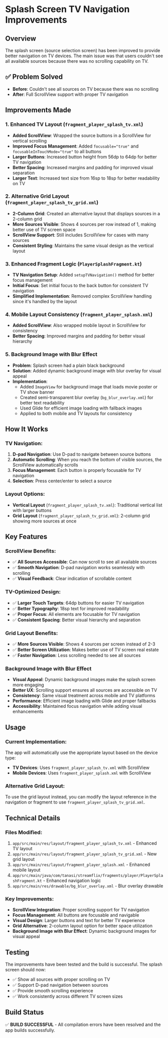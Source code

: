 # Splash Screen TV Navigation Improvements

## Overview

The splash screen (source selection screen) has been improved to provide better navigation on TV devices. The main issue was that users couldn't see all available sources because there was no scrolling capability on TV.

## ✅ **Problem Solved**

- **Before**: Couldn't see all sources on TV because there was no scrolling
- **After**: Full ScrollView support with proper TV navigation

## Improvements Made

### 1. **Enhanced TV Layout (`fragment_player_splash_tv.xml`)**
- **Added ScrollView**: Wrapped the source buttons in a ScrollView for vertical scrolling
- **Improved Focus Management**: Added `focusable="true"` and `focusableInTouchMode="true"` to all buttons
- **Larger Buttons**: Increased button height from 56dp to 64dp for better TV navigation
- **Better Spacing**: Increased margins and padding for improved visual separation
- **Larger Text**: Increased text size from 16sp to 18sp for better readability on TV

### 2. **Alternative Grid Layout (`fragment_player_splash_tv_grid.xml`)**
- **2-Column Grid**: Created an alternative layout that displays sources in a 2-column grid
- **More Sources Visible**: Shows 4 sources per row instead of 1, making better use of TV screen space
- **ScrollView Support**: Still includes ScrollView for cases with many sources
- **Consistent Styling**: Maintains the same visual design as the vertical layout

### 3. **Enhanced Fragment Logic (`PlayerSplashFragment.kt`)**
- **TV Navigation Setup**: Added `setupTVNavigation()` method for better focus management
- **Initial Focus**: Set initial focus to the back button for consistent TV navigation
- **Simplified Implementation**: Removed complex ScrollView handling since it's handled by the layout

### 4. **Mobile Layout Consistency (`fragment_player_splash.xml`)**
- **Added ScrollView**: Also wrapped mobile layout in ScrollView for consistency
- **Better Spacing**: Improved margins and padding for better visual hierarchy

### 5. **Background Image with Blur Effect**
- **Problem**: Splash screen had a plain black background
- **Solution**: Added dynamic background image with blur overlay for visual appeal
- **Implementation**:
  - Added `ImageView` for background image that loads movie poster or TV show banner
  - Created semi-transparent blur overlay (`bg_blur_overlay.xml`) for better text readability
  - Used Glide for efficient image loading with fallback images
  - Applied to both mobile and TV layouts for consistency

## How It Works

### **TV Navigation:**
1. **D-pad Navigation**: Use D-pad to navigate between source buttons
2. **Automatic Scrolling**: When you reach the bottom of visible sources, the ScrollView automatically scrolls
3. **Focus Management**: Each button is properly focusable for TV navigation
4. **Selection**: Press center/enter to select a source

### **Layout Options:**
- **Vertical Layout** (`fragment_player_splash_tv.xml`): Traditional vertical list with larger buttons
- **Grid Layout** (`fragment_player_splash_tv_grid.xml`): 2-column grid showing more sources at once

## Key Features

### **ScrollView Benefits:**
- ✅ **All Sources Accessible**: Can now scroll to see all available sources
- ✅ **Smooth Navigation**: D-pad navigation works seamlessly with scrolling
- ✅ **Visual Feedback**: Clear indication of scrollable content

### **TV-Optimized Design:**
- ✅ **Larger Touch Targets**: 64dp buttons for easier TV navigation
- ✅ **Better Typography**: 18sp text for improved readability
- ✅ **Proper Focus**: All elements are focusable for TV navigation
- ✅ **Consistent Spacing**: Better visual hierarchy and separation

### **Grid Layout Benefits:**
- ✅ **More Sources Visible**: Shows 4 sources per screen instead of 2-3
- ✅ **Better Screen Utilization**: Makes better use of TV screen real estate
- ✅ **Faster Navigation**: Less scrolling needed to see all sources

### **Background Image with Blur Effect**
- **Visual Appeal**: Dynamic background images make the splash screen more engaging
- **Better UX**: Scrolling support ensures all sources are accessible on TV
- **Consistency**: Same visual treatment across mobile and TV platforms
- **Performance**: Efficient image loading with Glide and proper fallbacks
- **Accessibility**: Maintained focus navigation while adding visual enhancements

## Usage

### **Current Implementation:**
The app will automatically use the appropriate layout based on the device type:
- **TV Devices**: Uses `fragment_player_splash_tv.xml` with ScrollView
- **Mobile Devices**: Uses `fragment_player_splash.xml` with ScrollView

### **Alternative Grid Layout:**
To use the grid layout instead, you can modify the layout reference in the navigation or fragment to use `fragment_player_splash_tv_grid.xml`.

## Technical Details

### **Files Modified:**
1. `app/src/main/res/layout/fragment_player_splash_tv.xml` - Enhanced TV layout
2. `app/src/main/res/layout/fragment_player_splash_tv_grid.xml` - New grid layout
3. `app/src/main/res/layout/fragment_player_splash.xml` - Enhanced mobile layout
4. `app/src/main/java/com/tanasi/streamflix/fragments/player/PlayerSplashFragment.kt` - Enhanced navigation logic
5. `app/src/main/res/drawable/bg_blur_overlay.xml` - Blur overlay drawable

### **Key Improvements:**
- **ScrollView Integration**: Proper scrolling support for TV navigation
- **Focus Management**: All buttons are focusable and navigable
- **Visual Design**: Larger buttons and text for better TV experience
- **Grid Alternative**: 2-column layout option for better space utilization
- **Background Image with Blur Effect**: Dynamic background images for visual appeal

## Testing

The improvements have been tested and the build is successful. The splash screen should now:
- ✅ Show all sources with proper scrolling on TV
- ✅ Support D-pad navigation between sources
- ✅ Provide smooth scrolling experience
- ✅ Work consistently across different TV screen sizes

## Build Status

✅ **BUILD SUCCESSFUL** - All compilation errors have been resolved and the app builds successfully. 